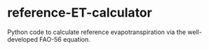 # reference-ET-calculator
Python code to calculate reference evapotranspiration via the well-developed FAO-56 equation.
